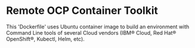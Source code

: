 # Remote OCP Container Toolkit

This 'Dockerfile' uses Ubuntu container image to build an environment with Command Line tools of several Cloud vendors (IBM® Cloud, Red Hat® OpenShift®, Kubectl, Helm, etc).
